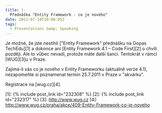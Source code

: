 ```yaml
---
title: |-
  Přednáška "Entity Framework - co je nového"
date: 2011-07-18T10:00:05Z
tags:
  - Presentations &amp; Speaking
---
```

Je možné, že jste nestihli ["Entity Framework" přednášku na Gopas TechEdu][1] a dokonce ani [Entity Framework 4.1 – Code First][2] o chvíli později. Ale to vůbec nevadí, protože máte další šanci. Tentokrát v rámci [WUG][3]u v Praze.

Zajímá-li vás co je nového v Entity Frameworku (aktuálně verze 4.1), nezapomeňte si poznamenat termín 25.7.2011 v Praze v "akvárku".

Registrace na [wug.cz][4].

[1]: {% include post_link id="232308" %}
[2]: {% include post_link id="232317" %}
[3]: http://www.wug.cz
[4]: http://www.wug.cz/praha/akce/409-Entity-Framework-co-je-noveho